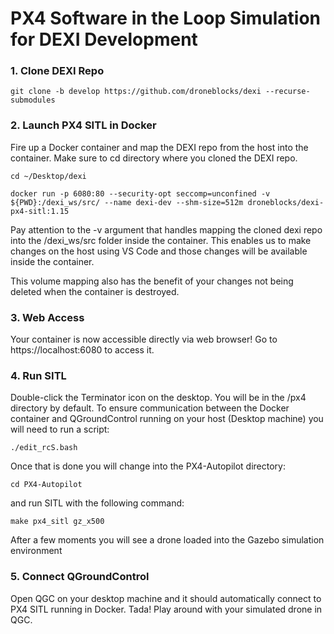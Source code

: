 # PX4 Software in the Loop Simulation for DEXI Development

### 1. Clone DEXI Repo

```
git clone -b develop https://github.com/droneblocks/dexi --recurse-submodules
```

### 2. Launch PX4 SITL in Docker

Fire up a Docker container and map the DEXI repo from the host into the container. Make sure to cd directory where you cloned the DEXI repo.

```
cd ~/Desktop/dexi

docker run -p 6080:80 --security-opt seccomp=unconfined -v ${PWD}:/dexi_ws/src/ --name dexi-dev --shm-size=512m droneblocks/dexi-px4-sitl:1.15
```

Pay attention to the -v argument that handles mapping the cloned dexi repo into the /dexi_ws/src folder inside the container. This enables us to make changes on the host using VS Code and those changes will be available inside the container.

This volume mapping also has the benefit of your changes not being deleted when the container is destroyed.

### 3. Web Access

Your container is now accessible directly via web browser! Go to https://localhost:6080 to access it.

### 4. Run SITL

Double-click the Terminator icon on the desktop. You will be in the /px4 directory by default. To ensure communication between the Docker container and QGroundControl running on your host (Desktop machine) you will need to run a script:

```
./edit_rcS.bash
```

Once that is done you will change into the PX4-Autopilot directory:

```
cd PX4-Autopilot
```

and run SITL with the following command:

```
make px4_sitl gz_x500
```

After a few moments you will see a drone loaded into the Gazebo simulation environment

### 5. Connect QGroundControl

Open QGC on your desktop machine and it should automatically connect to PX4 SITL running in Docker. Tada! Play around with your simulated drone in QGC.
